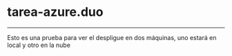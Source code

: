 # tarea-azure.duo
---
Esto es una prueba para ver el despligue en dos máquinas, uno estará en local y otro en la nube

